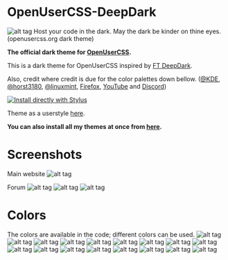 # OpenUserCSS-DeepDark
![alt tag](https://raw.githubusercontent.com/RaitaroH/OpenUserCSS-DeepDark/master/Images/OpenUserCSS%20-%20DeepDark.png)
Host your code in the dark. May the dark be kinder on thine eyes. (openusercss.org dark theme) 

**The official dark theme for [OpenUserCSS](https://openusercss.org).**

This is a dark theme for OpenUserCSS inspired by [FT DeepDark](https://addons.mozilla.org/en-US/firefox/addon/ft-deepdark/?src=search). 

Also, credit where credit is due for the color palettes down bellow. ([@KDE](https://github.com/KDE), [@horst3180](https://github.com/horst3180), [@linuxmint](https://github.com/linuxmint), [Firefox](https://www.mozilla.org/en-US/firefox/new/), [YouTube](https://www.youtube.com/) and [Discord](https://discordapp.com/))


[![Install directly with Stylus](https://img.shields.io/badge/Install%20directly%20with-Stylus-285959.svg)](https://rawgit.com/RaitaroH/OpenUserCSS-DeepDark/master/OpenUserCSSDeepDark.user.css)

Theme as a userstyle [here](https://openusercss.org/theme/5a4605de961b8c0b001f2476).

**You can also install all my themes at once from [here](https://github.com/RaitaroH/Import-All-Deepdark).**

# Screenshots
Main website
![alt tag](https://raw.githubusercontent.com/RaitaroH/OpenUserCSS-DeepDark/master/Images/Main.png)

Forum
![alt tag](https://raw.githubusercontent.com/RaitaroH/OpenUserCSS-DeepDark/master/Images/Forum_main.png)
![alt tag](https://raw.githubusercontent.com/RaitaroH/OpenUserCSS-DeepDark/master/Images/Forum_post.png)
![alt tag](https://raw.githubusercontent.com/RaitaroH/OpenUserCSS-DeepDark/master/Images/Forum_search.png)

# Colors 
The colors are available in the code; different colors can be used.
![alt tag](https://raw.githubusercontent.com/RaitaroH/OpenUserCSS-DeepDark/master/Images/ArcDark_Colors.png)
![alt tag](https://raw.githubusercontent.com/RaitaroH/OpenUserCSS-DeepDark/master/Images/BreezeDark_Colors.png)
![alt tag](https://raw.githubusercontent.com/RaitaroH/OpenUserCSS-DeepDark/master/Images/DeepDark_Colors.png)
![alt tag](https://raw.githubusercontent.com/RaitaroH/OpenUserCSS-DeepDark/master/Images/Discord_Colors.png)
![alt tag](https://raw.githubusercontent.com/RaitaroH/OpenUserCSS-DeepDark/master/Images/FirefoxDark_Colors.png)
![alt tag](https://raw.githubusercontent.com/RaitaroH/OpenUserCSS-DeepDark/master/Images/Firefox57_Colors.png)
![alt tag](https://raw.githubusercontent.com/RaitaroH/OpenUserCSS-DeepDark/master/Images/Mint-Y-Dark_Colors.png)
![alt tag](https://raw.githubusercontent.com/RaitaroH/OpenUserCSS-DeepDark/master/Images/VertexDark_Colors.png)
![alt tag](https://raw.githubusercontent.com/RaitaroH/OpenUserCSS-DeepDark/master/Images/Youtube_Colors.png)
![alt tag](https://raw.githubusercontent.com/RaitaroH/OpenUserCSS-DeepDark/master/Images/9anime_Colors.png)
![alt tag](https://raw.githubusercontent.com/RaitaroH/OpenUserCSS-DeepDark/master/Images/JishoDawn_Colors.png)
![alt tag](https://raw.githubusercontent.com/RaitaroH/OpenUserCSS-DeepDark/master/Images/BlackAndWhite_Colors.png)
![alt tag](https://raw.githubusercontent.com/RaitaroH/OpenUserCSS-DeepDark/master/Images/Orange_Colors.png)
![alt tag](https://raw.githubusercontent.com/RaitaroH/OpenUserCSS-DeepDark/master/Images/UbuntuGrey_Colors.png)
![alt tag](https://raw.githubusercontent.com/RaitaroH/OpenUserCSS-DeepDark/master/Images/UbuntuPurple_Colors.png)
![alt tag](https://raw.githubusercontent.com/RaitaroH/OpenUserCSS-DeepDark/master/Images/Yellow1_Colors.png)
![alt tag](https://raw.githubusercontent.com/RaitaroH/OpenUserCSS-DeepDark/master/Images/Yellow2_Colors.png)
